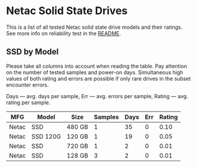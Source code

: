 Netac Solid State Drives
========================

This is a list of all tested Netac solid state drive models and their ratings. See
more info on reliability test in the [README](https://github.com/linuxhw/SMART).

SSD by Model
------------

Please take all columns into account when reading the table. Pay attention on the
number of tested samples and power-on days. Simultaneous high values of both rating
and errors are possible if only rare drives in the subset encounter errors.

Days   — avg. days per sample,
Err    — avg. errors per sample,
Rating — avg. rating per sample.

| MFG       | Model              | Size   | Samples | Days  | Err   | Rating |
|-----------|--------------------|--------|---------|-------|-------|--------|
| Netac     | SSD                | 480 GB | 1       | 35    | 0     | 0.10   |
| Netac     | SSD 120G           | 120 GB | 1       | 19    | 0     | 0.05   |
| Netac     | SSD                | 720 GB | 1       | 2     | 0     | 0.01   |
| Netac     | SSD                | 128 GB | 3       | 2     | 0     | 0.01   |
